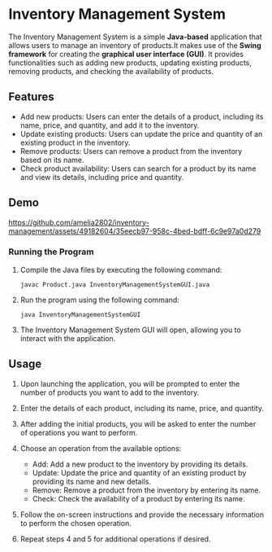 # Inventory Management System

The Inventory Management System is a simple **Java-based** application that allows users to manage an inventory of products.It makes use of the **Swing framework** for creating the **graphical user interface (GUI)**. It provides functionalities such as adding new products, updating existing products, removing products, and checking the availability of products.

## Features

- Add new products: Users can enter the details of a product, including its name, price, and quantity, and add it to the inventory.
- Update existing products: Users can update the price and quantity of an existing product in the inventory.
- Remove products: Users can remove a product from the inventory based on its name.
- Check product availability: Users can search for a product by its name and view its details, including price and quantity.

## Demo


https://github.com/amelia2802/inventory-management/assets/49182604/35eecb97-958c-4bed-bdff-6c9e97a0d279


### Running the Program

1. Compile the Java files by executing the following command:
   ```
   javac Product.java InventoryManagementSystemGUI.java
   ```

2. Run the program using the following command:
   ```
   java InventoryManagementSystemGUI
   ```

3. The Inventory Management System GUI will open, allowing you to interact with the application.

## Usage

1. Upon launching the application, you will be prompted to enter the number of products you want to add to the inventory.

2. Enter the details of each product, including its name, price, and quantity.

3. After adding the initial products, you will be asked to enter the number of operations you want to perform.

4. Choose an operation from the available options:
   - Add: Add a new product to the inventory by providing its details.
   - Update: Update the price and quantity of an existing product by providing its name and new details.
   - Remove: Remove a product from the inventory by entering its name.
   - Check: Check the availability of a product by entering its name.

5. Follow the on-screen instructions and provide the necessary information to perform the chosen operation.

6. Repeat steps 4 and 5 for additional operations if desired.
